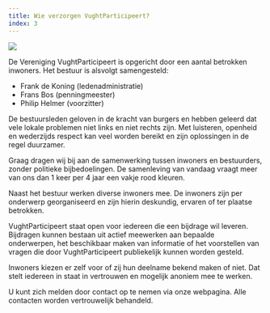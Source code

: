 ```yaml
---
title: Wie verzorgen VughtParticipeert?
index: 3
---
```

![](/uploads/schermafdruk-2019-09-23-22.52.27.png)

De Vereniging VughtParticipeert is opgericht door een aantal betrokken inwoners. Het bestuur is alsvolgt samengesteld:

* Frank de Koning (ledenadministratie) 
* Frans Bos (penningmeester) 
* Philip Helmer (voorzitter)

De bestuursleden geloven in de kracht van burgers en hebben geleerd dat vele lokale problemen niet links en niet rechts zijn. Met luisteren, openheid en wederzijds respect kan veel worden bereikt en zijn oplossingen in de regel duurzamer. 

Graag dragen wij bij aan de samenwerking tussen inwoners en bestuurders, zonder politieke bijbedoelingen. De samenleving van vandaag vraagt meer van ons dan 1 keer per 4 jaar een vakje rood kleuren.

Naast het bestuur werken diverse inwoners mee. De inwoners zijn per onderwerp georganiseerd en zijn hierin deskundig, ervaren of ter plaatse betrokken.

VughtParticipeert staat open voor iedereen die een bijdrage wil leveren. Bijdragen kunnen bestaan uit actief meewerken aan bepaalde onderwerpen, het beschikbaar maken van informatie of het voorstellen van vragen die door VughtParticipeert publiekelijk kunnen worden gesteld. 

Inwoners kiezen er zelf voor of zij hun deelname bekend maken of niet. Dat stelt iedereen in staat in vertrouwen en mogelijk anoniem mee te werken. 

U kunt zich melden door contact op te nemen via onze webpagina. Alle contacten worden vertrouwelijk behandeld.